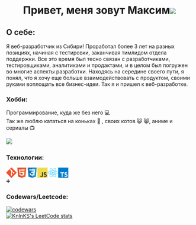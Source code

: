 <h1 align='center'>Привет, меня зовут Максим<span><img src='https://user-images.githubusercontent.com/74038190/214644145-264f4759-7633-441e-9d67-d8dda9d50d26.gif' width='80px'></span></h1>
<h2>О себе:</h2>
<p>Я веб-разработчик из Сибири! Проработал более 3 лет на разных позициях, начиная с тестировки, заканчивая тимлидом отдела поддержки. Все это время был тесно связан с разработчиками, тестировщиками, аналитиками и продактами, и в целом был погружен во многие аспекты разработки. Находясь на середине своего пути, я понял, что я хочу еще больше взаимодействовать с продуктом, своими руками воплощать все бизнес-идеи. Так я и пришел к веб-разработке.</p>  

### Хобби:
Программирование, куда же без него :computer:   
Так же люблю кататься на коньках :penguin: , своих котов :smiley_cat: :smile_cat:, аниме и сериалы :tv:

<img src='https://i.pinimg.com/originals/0d/10/d2/0d10d2fe48a7956a4fdc9f7251132236.gif'>
<h3>Технологии:</h3>
<div style='text-align: center; display: flex;'>
  <a href='https://github.com'>
    <img align='left' src='https://github.com/devicons/devicon/blob/master/icons/git/git-original.svg' width='28px' height='28px'>
  </a>
  <a href='https://developer.mozilla.org/en-US/docs/Web/HTML'>
    <img align='left' src='https://github.com/devicons/devicon/blob/master/icons/html5/html5-original.svg' width='28px' height='28px'>
  </a>
   <a href='https://developer.mozilla.org/ru/docs/Learn/Getting_started_with_the_web/CSS_basics'>
    <img align='left' src='https://github.com/devicons/devicon/blob/master/icons/css3/css3-original.svg' width='28px' height='28px'>
  </a>
  <a href='https://developer.mozilla.org/en-US/docs/Web/JavaScript'>
    <img align='left' src='https://github.com/devicons/devicon/blob/master/icons/javascript/javascript-original.svg' width='28px' height='28px'>
  </a>
  <a href='https://react.dev/'>
    <img align='left' src='https://github.com/devicons/devicon/blob/master/icons/react/react-original.svg' width='28px' height='28px' >
  </a>
  <a href='https://www.typescriptlang.org/'>
    <img align='left' src='https://github.com/devicons/devicon/blob/master/icons/typescript/typescript-original.svg' width='28px' height='28px'>
  </a>
</div>
➕

### Codewars/Leetcode:

[![codewars](https://www.codewars.com/users/SenpaiSun/badges/large)](https://www.codewars.com/users/SenpaiSun)  
[![KnlnKS's LeetCode stats](https://leetcode-stats-six.vercel.app/api?username=SenpaiSun&theme=dark)](https://github.com/KnlnKS/leetcode-stats)  


<!--
**SenpaiSun/SenpaiSun** is a ✨ _special_ ✨ repository because its `README.md` (this file) appears on your GitHub profile.

Here are some ideas to get you started:

- 🔭 I’m currently working on ...
- 🌱 I’m currently learning ...
- 👯 I’m looking to collaborate on ...
- 🤔 I’m looking for help with ...
- 💬 Ask me about ...
- 📫 How to reach me: ...
- 😄 Pronouns: ...
- ⚡ Fun fact: ...
-->
